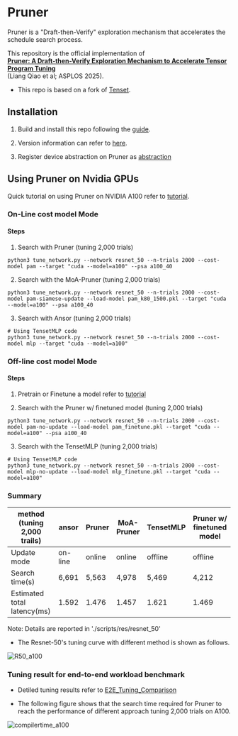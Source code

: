 # Pruner

Pruner is a "Draft-then-Verify" exploration mechanism that accelerates the schedule search process.

This repository is the official implementation of <br>
[**Pruner: A Draft-then-Verify Exploration Mechanism to Accelerate Tensor Program Tuning**](https://doi.org/10.1145/3676641.3716269) <br>
(Liang Qiao et al; ASPLOS 2025).

- This repo is based on a fork of [Tenset](https://github.com/tlc-pack/tenset).

## Installation

1. Build and install this repo following the [guide](https://github.com/AnonymousAsplos25/Pruner/blob/master/docs/install/from_source.rst).

2. Version information can refer to [here](requirements.txt).

3. Register device abstraction on Pruner as [abstraction](docs/try_Pruner_on_NvidiaA100.md)


## Using Pruner on Nvidia GPUs
Quick tutorial on using  Pruner on NVIDIA A100 refer to [tutorial](docs/try_Pruner_on_NvidiaA100.md).
###  On-Line cost model Mode
#### Steps
1. Search with Pruner (tuning 2,000 trials)
```
python3 tune_network.py --network resnet_50 --n-trials 2000 --cost-model pam --target "cuda --model=a100" --psa a100_40
```

2. Search with the MoA-Pruner (tuning 2,000 trials)
```
python3 tune_network.py --network resnet_50 --n-trials 2000 --cost-model pam-siamese-update --load-model pam_k80_1500.pkl --target "cuda --model=a100" --psa a100_40
```
3. Search with Ansor (tuning 2,000 trials)
```
# Using TensetMLP code
python3 tune_network.py --network resnet_50 --n-trials 2000 --cost-model mlp --target "cuda --model=a100"
```

### Off-line cost model Mode
#### Steps
1. Pretrain or Finetune a model refer to [tutorial](docs/try_Pruner_on_NvidiaA100.md)



2. Search with the Pruner w/ finetuned model (tuning 2,000 trials)
```
python3 tune_network.py --network resnet_50 --n-trials 2000 --cost-model pam-no-update --load-model pam_finetune.pkl --target "cuda --model=a100" --psa a100_40
```

3. Search with the TensetMLP (tuning 2,000 trials)
```
# Using TensetMLP code
python3 tune_network.py --network resnet_50 --n-trials 2000 --cost-model mlp-no-update --load-model mlp_finetune.pkl --target "cuda --model=a100"
```

### Summary
| method (tuning 2,000 trails)  | ansor | Pruner | MoA-Pruner | TensetMLP   | Pruner w/ finetuned model |
| ----------------- |  --- |  --- |--- | --- | --- |
| Update mode       | on-line| online| online| offline | offline |
| Search time(s)       | 6,691| 5,563 | 4,978 | 5,469 | 4,212|
| Estimated total latency(ms) | 1.592| 1.476| 1.457 |1.621 | 1.469|

Note: Details are reported in './scripts/res/resnet_50'

- The Resnet-50's tuning curve with different method is shown as follows.

![R50_a100](./docs/R50_A100_tuning_curve.png)


### Tuning result for end-to-end workload benchmark
-  Detiled tuning results refer to [E2E_Tuning_Comparison](docs/Pruner_e2e_tuning_Comparison.md)

- The following figure shows that the search time required for Pruner to reach the performance of different approach tuning 2,000 trials on A100.

![compilertime_a100](./docs/Prunerresults/compilertime_a100.png)


